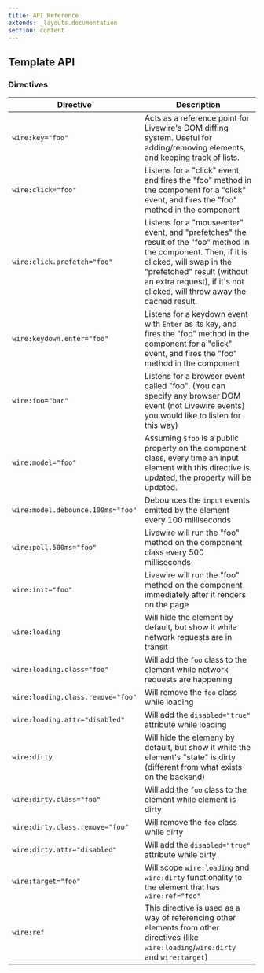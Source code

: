 ```yaml
---
title: API Reference
extends: _layouts.documentation
section: content
---
```


## Template API

### Directives
Directive | Description
--- | ---
`wire:key="foo"` | Acts as a reference point for Livewire's DOM diffing system. Useful for adding/removing elements, and keeping track of lists.
`wire:click="foo"` | Listens for a "click" event, and fires the "foo" method in the component for a "click" event, and fires the "foo" method in the component
`wire:click.prefetch="foo"` | Listens for a "mouseenter" event, and "prefetches" the result of the "foo" method in the component. Then, if it is clicked, will swap in the "prefetched" result (without an extra request), if it's not clicked, will throw away the cached result.
`wire:keydown.enter="foo"` | Listens for a keydown event with `Enter` as its key, and fires the "foo" method in the component for a "click" event, and fires the "foo" method in the component
`wire:foo="bar"` | Listens for a browser event called "foo". (You can specify any browser DOM event (not Livewire events) you would like to listen for this way)
`wire:model="foo"` | Assuming `$foo` is a public property on the component class, every time an input element with this directive is updated, the property will be updated.
`wire:model.debounce.100ms="foo"` | Debounces the `input` events emitted by the element every 100 milliseconds
`wire:poll.500ms="foo"` | Livewire will run the "foo" method on the component class every 500 milliseconds
`wire:init="foo"` | Livewire will run the "foo" method on the component immediately after it renders on the page
`wire:loading` | Will hide the element by default, but show it while network requests are in transit
`wire:loading.class="foo"` | Will add the `foo` class to the element while network requests are happening
`wire:loading.class.remove="foo"` | Will remove the `foo` class while loading
`wire:loading.attr="disabled"` | Will add the `disabled="true"` attribute while loading
`wire:dirty` | Will hide the elemeny by default, but show it while the element's "state" is dirty (different from what exists on the backend)
`wire:dirty.class="foo"` | Will add the `foo` class to the element while element is dirty
`wire:dirty.class.remove="foo"` | Will remove the `foo` class while dirty
`wire:dirty.attr="disabled"` | Will add the `disabled="true"` attribute while dirty
`wire:target="foo"` | Will scope `wire:loading` and `wire:dirty` functionality to the element that has `wire:ref="foo"`
`wire:ref` | This directive is used as a way of referencing other elements from other directives (like `wire:loading`/`wire:dirty` and `wire:target`)
